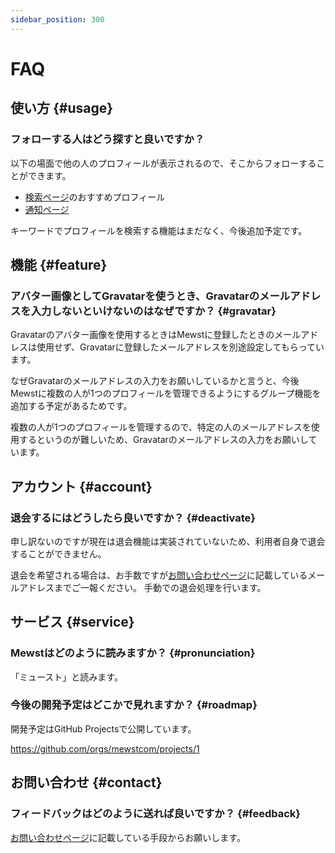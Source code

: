 ```yaml
---
sidebar_position: 300
---
```


# FAQ

## 使い方 {#usage}

### フォローする人はどう探すと良いですか？

以下の場面で他の人のプロフィールが表示されるので、そこからフォローすることができます。

- [検索ページ](/docs/features/search)のおすすめプロフィール
- [通知ページ](/docs/features/notification)

キーワードでプロフィールを検索する機能はまだなく、今後追加予定です。

## 機能 {#feature}

### アバター画像としてGravatarを使うとき、Gravatarのメールアドレスを入力しないといけないのはなぜですか？ {#gravatar}

Gravatarのアバター画像を使用するときはMewstに登録したときのメールアドレスは使用せず、Gravatarに登録したメールアドレスを別途設定してもらっています。

なぜGravatarのメールアドレスの入力をお願いしているかと言うと、今後Mewstに複数の人が1つのプロフィールを管理できるようにするグループ機能を追加する予定があるためです。

複数の人が1つのプロフィールを管理するので、特定の人のメールアドレスを使用するというのが難しいため、Gravatarのメールアドレスの入力をお願いしています。

## アカウント {#account}

### 退会するにはどうしたら良いですか？ {#deactivate}

申し訳ないのですが現在は退会機能は実装されていないため、利用者自身で退会することができません。

退会を希望される場合は、お手数ですが[お問い合わせページ](/docs/contact)に記載しているメールアドレスまでご一報ください。
手動での退会処理を行います。

## サービス {#service}

### Mewstはどのように読みますか？ {#pronunciation}

「ミュースト」と読みます。

### 今後の開発予定はどこかで見れますか？ {#roadmap}

開発予定はGitHub Projectsで公開しています。

https://github.com/orgs/mewstcom/projects/1

## お問い合わせ {#contact}

### フィードバックはどのように送れば良いですか？ {#feedback}

[お問い合わせページ](/docs/contact)に記載している手段からお願いします。
